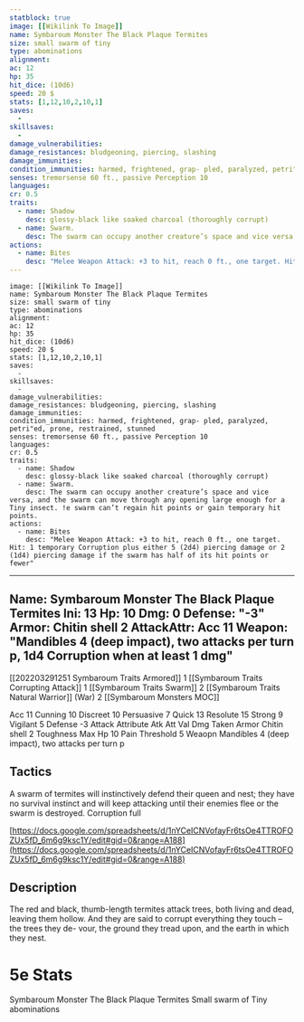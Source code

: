 ```yaml
---
statblock: true
image: [[Wikilink To Image]]
name: Symbaroum Monster The Black Plaque Termites
size: small swarm of tiny
type: abominations
alignment: 
ac: 12
hp: 35 
hit_dice: (10d6)
speed: 20 $
stats: [1,12,10,2,10,1]
saves:
  -
skillsaves:
  -
damage_vulnerabilities: 
damage_resistances: bludgeoning, piercing, slashing
damage_immunities: 
condition_immunities: harmed, frightened, grap- pled, paralyzed, petri"ed, prone, restrained, stunned
senses: tremorsense 60 ft., passive Perception 10
languages: 
cr: 0.5
traits:
  - name: Shadow
    desc: glossy-black like soaked charcoal (thoroughly corrupt)
  - name: Swarm.
    desc: The swarm can occupy another creature’s space and vice versa, and the swarm can move through any opening large enough for a Tiny insect. !e swarm can’t regain hit points or gain temporary hit points.
actions:
  - name: Bites
    desc: "Melee Weapon Attack: +3 to hit, reach 0 ft., one target. Hit: 1 temporary Corruption plus either 5 (2d4) piercing damage or 2 (1d4) piercing damage if the swarm has half of its hit points or fewer"
---
```

```statblock
image: [[Wikilink To Image]]
name: Symbaroum Monster The Black Plaque Termites
size: small swarm of tiny
type: abominations
alignment: 
ac: 12
hp: 35 
hit_dice: (10d6)
speed: 20 $
stats: [1,12,10,2,10,1]
saves:
  -
skillsaves:
  -
damage_vulnerabilities: 
damage_resistances: bludgeoning, piercing, slashing
damage_immunities: 
condition_immunities: harmed, frightened, grap- pled, paralyzed, petri"ed, prone, restrained, stunned
senses: tremorsense 60 ft., passive Perception 10
languages: 
cr: 0.5
traits:
  - name: Shadow
    desc: glossy-black like soaked charcoal (thoroughly corrupt)
  - name: Swarm.
    desc: The swarm can occupy another creature’s space and vice versa, and the swarm can move through any opening large enough for a Tiny insect. !e swarm can’t regain hit points or gain temporary hit points.
actions:
  - name: Bites
    desc: "Melee Weapon Attack: +3 to hit, reach 0 ft., one target. Hit: 1 temporary Corruption plus either 5 (2d4) piercing damage or 2 (1d4) piercing damage if the swarm has half of its hit points or fewer"
```
---
Name: Symbaroum Monster The Black Plaque Termites
Ini: 13
Hp: 10
Dmg: 0
Defense: "-3"
Armor: Chitin shell 2
AttackAttr: Acc 11
Weapon: "Mandibles 4 (deep impact), two attacks per turn p, 1d4 Corruption when at least 1 dmg"
---
[[202203291251 Symbaroum Traits Armored]] 1
[[Symbaroum Traits Corrupting Attack]] 1
[[Symbaroum Traits Swarm]] 2
[[Symbaroum Traits Natural Warrior]] (War) 2
[[Symbaroum Monsters MOC]]

Acc 11
Cunning 10
Discreet 10
Persuasive 7
Quick 13
Resolute 15
Strong 9
Vigilant 5
Defense -3
Attack Attribute
Atk Att Val
Dmg Taken
Armor Chitin shell 2
Toughness Max Hp 10
Pain Threshold 5
Weaopn Mandibles 4 (deep impact), two attacks per turn p

## Tactics 
A swarm of termites will instinctively defend their queen and nest; they have no survival instinct and will keep attacking until their enemies flee or the swarm is destroyed.
Corruption full

[https://docs.google.com/spreadsheets/d/1nYCeICNVofayFr6tsOe4TTROFOZUx5fD_6m6g9ksc1Y/edit#gid=0&range=A188](https://docs.google.com/spreadsheets/d/1nYCeICNVofayFr6tsOe4TTROFOZUx5fD_6m6g9ksc1Y/edit#gid=0&range=A188)



## Description
The red and black, thumb-length termites attack trees, both living and dead, leaving them hollow. And they are said to corrupt everything they touch – the trees they de- vour, the ground they tread upon, and the earth in which they nest.

# 5e Stats
Symbaroum Monster The Black Plaque Termites
Small swarm of Tiny abominations


